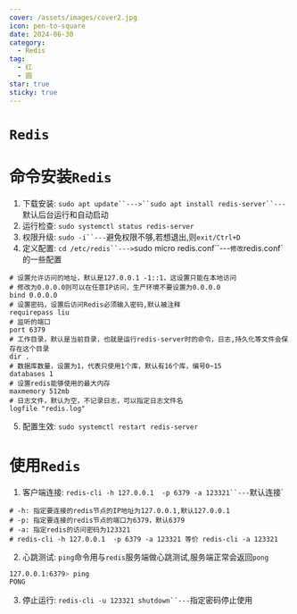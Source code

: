 ```yaml
---
cover: /assets/images/cover2.jpg
icon: pen-to-square
date: 2024-06-30
category:
  - Redis
tag:
  - 红
  - 圆
star: true
sticky: true
---
```

# `Redis`
# 命令安装`Redis`
1. 下载安装: `sudo apt update``--->``sudo apt install redis-server``---`默认后台运行和自动启动
2. 运行检查: `sudo systemctl status redis-server`
3. 权限升级: `sudo -i``---`避免权限不够,若想退出,则`exit/Ctrl+D`
4. 定义配置: `cd /etc/redis``--->`sudo micro redis.conf``---`修改`redis.conf`的一些配置
```text
# 设置允许访问的地址，默认是127.0.0.1 -1::1，这设置只能在本地访问
# 修改为0.0.0.0则可以在任意IP访问，生产环境不要设置为0.0.0.0
bind 0.0.0.0
# 设置密码，设置后访问Redis必须输入密码,默认被注释
requirepass liu
# 监听的端口
port 6379
# 工作目录，默认是当前目录，也就是运行redis-server时的命令，日志,持久化等文件会保存在这个目录
dir .
# 数据库数量，设置为1，代表只使用1个库，默认有16个库，编号0~15
databases 1
# 设置redis能够使用的最大内存
maxmemory 512mb
# 日志文件，默认为空，不记录日志，可以指定日志文件名
logfile "redis.log"
```
5. 配置生效: `sudo systemctl restart redis-server`

# 使用`Redis`
1. 客户端连接: `redis-cli -h 127.0.0.1  -p 6379 -a 123321``---`默认连接`
```text
# -h: 指定要连接的redis节点的IP地址为127.0.0.1,默认127.0.0.1
# -p: 指定要连接的redis节点的端口为6379，默认6379
# -a: 指定redis的访问密码为123321
# redis-cli -h 127.0.0.1  -p 6379 -a 123321 等价 redis-cli -a 123321   
```
2. 心跳测试: `ping`命令用与`redis`服务端做心跳测试,服务端正常会返回`pong`
```bash
127.0.0.1:6379> ping
PONG
```
3. 停止运行: `redis-cli -u 123321 shutdown``---`指定密码停止使用